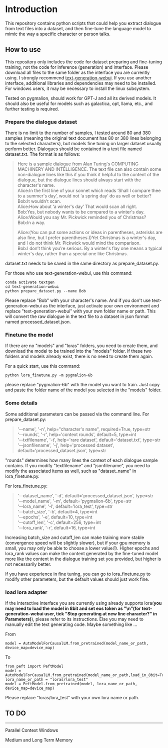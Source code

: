 # Introduction

This repository contains python scripts that could help you extract dialogue from text files into a dataset, and then fine-tune the language model to mimic the way a specific character or person talks.

## How to use

This repository only includes the code for dataset preparing and fine-tuning training, not the code for inference (generation) and interface. Please download all files to the same folder as the interface you are currently using. I strongly recommend [text-generation-webui](https://github.com/oobabooga/text-generation-webui). If you use another interface, additional libraries and dependencies may need to be installed. For windows users, it may be necessary to install the linux subsystem.

Tested on pygmalion, should work for GPT-J and all its derived models. It should also be useful for models such as galactica, opt, llama, etc., and further testing is required.
### Prepare the dialogue dataset
There is no limit to the number of samples, I tested around 80 and 380 samples (meaning the original text document has 80 or 380 lines belonging to the selected characters), but models fine tuning on larger dataset usually perform better.
Dialogues should be contained in a text file named dataset.txt. The format is as follows:


>Here is a sample dialogue from Alan Turing's COMPUTING MACHINERY AND INTELLIGENCE. The text file can also contain some non-dialogue lines like this if you think it helpful to the content of the dialogue, but the dialogue lines should always start with the character's name.  
>Alice:In the first line of your sonnet which reads ‘Shall I compare thee to a summer's day’, would not ‘a spring day’ do as well or better?  
>Bob:It wouldn’t scan.  
>Alice:How about ‘a winter's day’ That would scan all right.  
>Bob:Yes, but nobody wants to be compared to a winter's day.  
>Alice:Would you say Mr. Pickwick reminded you of Christmas?  
>Bob:In a way.  
>
>Alice:(You can put some actions or ideas in parentheses, asterisks are also fine, but I prefer parentheses:))Yet Christmas is a winter's day, and I do not think Mr. Pickwick would mind the comparison.  
>Bob:I don’t think you’re serious. By a winter's flay one means a typical winter's day, rather than a special one like Christmas.  


dataset.txt needs to be saved in the same directory as prepare_dataset.py.

For those who use text-generation-webui, use this command:
```
conda activate textgen
cd text-generation-webui
python prepare_dataset.py --name Bob
```
Please replace "Bob" with your character's name. And if you don't use text-generation-webui as the interface, just activate your own environment and replace "text-generation-webui" with your own folder name or path. This will convert the raw dialogue in the text file to a dataset in json format named processed_dataset.json.

### Finetune the model
If there are no "models" and "loras" folders, you need to create them, and download the model to be trained into the "models" folder. If these two folders and models already exist, there is no need to create them again.

For a quick start, use this command:
```
python lora_finetune.py -m pygmalion-6b
```
please replace "pygmalion-6b" with the model you want to train. Just copy and paste the folder name of the model you selected in the "models" folder.

### Some details
Some additional parameters can be passed via the command line.
For prepare_dataset.py:

>'--name', '-n', help="character's name", required=True, type=str  
>'--rounds', '-r', help='context rounds', default=5, type=int  
>'--txtfilename', '-t', help='rare dataset', default='dataset.txt', type=str  
>'--jsonfilename', '-j', help='processed dataset', default='processed_dataset.json', type=str  

"rounds" determines how many lines the context of each dialogue sample contains. If you modify "textfilename" and "jsonfilename", you need to modify the associated items as well, such as "dataset_name" in lora_finetune.py.

For lora_finetune.py:

>'--dataset_name', '-d', default='processed_dataset.json', type=str  
>'--model_name', '-m', default='pygmalion-6b', type=str  
>'--lora_name', '-l', default='lora_test', type=str  
>'--batch_size', '-b', default=4, type=int  
>'--epochs', '-e', default=10, type=int  
>'--cutoff_len', '-c', default=256, type=int  
>'--lora_rank', '-r', default=16, type=int  

Increasing batch_size and cutoff_len can make training more stable (convergence speed will be slightly slower), but if your gpu memory is small, you may only be able to choose a lower value😥. Higher epochs and lora_rank values ​​can make the content generated by the fine-tuned model more like the content in the dialogue training set you provided, but higher is not necessarily better.

If you have experience in fine tuning, you can go to lora_finetune.py to modify other parameters, but the default values ​​should just work fine.

### load lora adapter
If the interactive interface you are currently using already supports lora(**you may need to load the model in 8bit and set eos token as "\n"(for text-generation-webui user, tick "Stop generating at new line character?" in Parameters)**), please refer to its instructions. Else you may need to manually edit the text generating code. Maybe something like ...

From
```
model = AutoModelForCausalLM.from_pretrained(model_name_or_path, device_map=device_map)
```
To
```
from peft import PeftModel
model = AutoModelForCausalLM.from_pretrained(model_name_or_path,load_in_8bit=True,device_map=device_map)
lora_name_or_path = "loras/lora_test"
model = PeftModel.from_pretrained(model, lora_name_or_path, device_map=device_map)
```
Please replace "loras/lora_test" with your own lora name or path.

## TO DO
***
Parallel Context Windows

Medium and Long Term Memory
